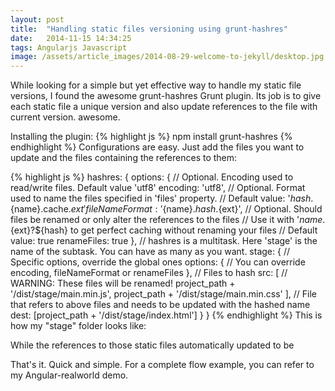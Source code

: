 ```yaml
---
layout: post
title:  "Handling static files versioning using grunt-hashres"
date:   2014-11-15 14:34:25
tags: Angularjs Javascript
image: /assets/article_images/2014-08-29-welcome-to-jekyll/desktop.jpg
---
```


While looking for a simple but yet effective way to handle my static file versions, I found the awesome grunt-hashres Grunt plugin. Its job is to give each static file a unique version and also update references to the file with current version. awesome.

Installing the plugin:
{% highlight js %}
npm install grunt-hashres
{% endhighlight %}
Configurations are easy. Just add the files you want to update and the files containing the references to them:

{% highlight js %}
 hashres: {
    options: {
        // Optional. Encoding used to read/write files. Default value 'utf8'
        encoding: 'utf8',
        // Optional. Format used to name the files specified in 'files' property.
        // Default value: '${hash}.${name}.cache.${ext}'
        fileNameFormat: '${name}.${hash}.${ext}',
        // Optional. Should files be renamed or only alter the references to the files
        // Use it with '${name}.${ext}?${hash} to get perfect caching without renaming your files
        // Default value: true
        renameFiles: true
    },
    // hashres is a multitask. Here 'stage' is the name of the subtask. You can have as many as you want.
    stage: {
        // Specific options, override the global ones
        options: {
            // You can override encoding, fileNameFormat or renameFiles
        },
        // Files to hash
        src: [
            // WARNING: These files will be renamed!
            project_path + '/dist/stage/main.min.js',
            project_path + '/dist/stage/main.min.css'
        ],
        // File that refers to above files and needs to be updated with the hashed name
        dest: [project_path + '/dist/stage/index.html']
    }
}
{% endhighlight %}
This is how my "stage" folder looks like:


While the references to those static files automatically updated to be

That's it. Quick and simple. For a complete flow example, you can refer to my Angular-realworld demo.

[jekyll]:      http://jekyllrb.com
[jekyll-gh]:   https://github.com/jekyll/jekyll
[jekyll-help]: https://github.com/jekyll/jekyll-help
